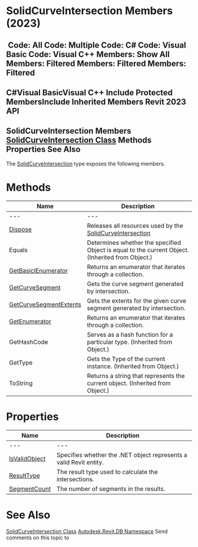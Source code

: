 # SolidCurveIntersection Members (2023)

﻿
 Code: All Code: Multiple Code: C# Code: Visual Basic Code: Visual C++  Members: Show All Members: Filtered Members: Filtered Members: Filtered   
---  
C#Visual BasicVisual C++
Include Protected MembersInclude Inherited Members
Revit 2023 API  
---  
SolidCurveIntersection Members  
[SolidCurveIntersection Class](888716e3-376f-c4db-abe3-4e826c799656.md "SolidCurveIntersection Class") Methods Properties See Also  
---  
The [SolidCurveIntersection](888716e3-376f-c4db-abe3-4e826c799656.md "SolidCurveIntersection Class") type exposes the following members.
# Methods
| Name | Description |
| --- | --- |
| --- | --- | --- |
| [Dispose](18c1a54a-0f8c-ccd3-2d66-db2cd0caa2cc.md "Dispose Method") | Releases all resources used by the [SolidCurveIntersection](888716e3-376f-c4db-abe3-4e826c799656.md "SolidCurveIntersection Class") |
| Equals | Determines whether the specified Object is equal to the current Object. (Inherited from Object.) |
| [GetBasicIEnumerator](c38bd467-ea49-e950-c2c7-cd7afb8d08f5.md "GetBasicIEnumerator Method") | Returns an enumerator that iterates through a collection. |
| [GetCurveSegment](756d7940-d98b-031a-3c13-13808f349bb2.md "GetCurveSegment Method") | Gets the curve segment generated by intersection. |
| [GetCurveSegmentExtents](29753329-2fca-2833-3143-5190da1c86a0.md "GetCurveSegmentExtents Method") | Gets the extents for the given curve segment generated by intersection. |
| [GetEnumerator](1c4ae401-06e8-e1e0-281a-2ba9a297949f.md "GetEnumerator Method") | Returns an enumerator that iterates through a collection. |
| GetHashCode | Serves as a hash function for a particular type.  (Inherited from Object.) |
| GetType | Gets the Type of the current instance. (Inherited from Object.) |
| ToString | Returns a string that represents the current object. (Inherited from Object.) |

# Properties
| Name | Description |
| --- | --- |
| --- | --- | --- |
| [IsValidObject](b86a385f-61b8-61b1-7bf0-e4885ee7b36c.md "IsValidObject Property") | Specifies whether the .NET object represents a valid Revit entity. |
| [ResultType](eed17220-441d-07ee-11d9-9dfd7d84b792.md "ResultType Property") | The result type used to calculate the intersections. |
| [SegmentCount](9a65a609-04a2-b980-d430-3cc651283213.md "SegmentCount Property") | The number of segments in the results. |

# See Also
[SolidCurveIntersection Class](888716e3-376f-c4db-abe3-4e826c799656.md "SolidCurveIntersection Class")
[Autodesk.Revit.DB Namespace](87546ba7-461b-c646-cbb1-2cb8f5bff8b2.md "Autodesk.Revit.DB Namespace")
Send comments on this topic to 
